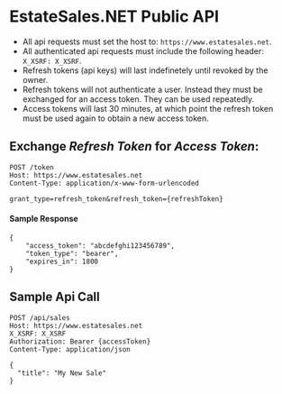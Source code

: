 # EstateSales.NET Public API
* All api requests must set the host to: `https://www.estatesales.net`.
* All authenticated api requests must include the following header: `X_XSRF: X_XSRF`.
* Refresh tokens (api keys) will last indefinetely until revoked by the owner.
* Refresh tokens will not authenticate a user. Instead they must be exchanged for an access token. They can be used repeatedly.
* Access tokens will last 30 minutes, at which point the refresh token must be used again to obtain a new access token.

## Exchange *Refresh Token* for *Access Token*:

```
POST /token  
Host: https://www.estatesales.net  
Content-Type: application/x-www-form-urlencoded
```

```
grant_type=refresh_token&refresh_token={refreshToken}
```

#### Sample Response
```
{
    "access_token": "abcdefghi123456789",
    "token_type": "bearer",
    "expires_in": 1800
}
```

## Sample Api Call

```
POST /api/sales  
Host: https://www.estatesales.net  
X_XSRF: X_XSRF  
Authorization: Bearer {accessToken}   
Content-Type: application/json
```

```
{
  "title": "My New Sale"
}
```
